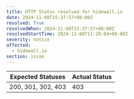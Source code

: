 ```yaml
---
title: HTTP Status resolved for hidewall.io
date: 2024-11-08T15:37:57+00:00Z
resolved: True
resolvedWhen: 2024-11-08T15:37:57+00:00Z
resolvedStartTime: 2024-11-08T11:28:04+00:00Z
severity: notice
affected:
  - hidewall.io
section: issue
---
```


| Expected Statuses | Actual Status  |
|-------------------|----------------|
| 200, 301, 302, 403 | 403 |
